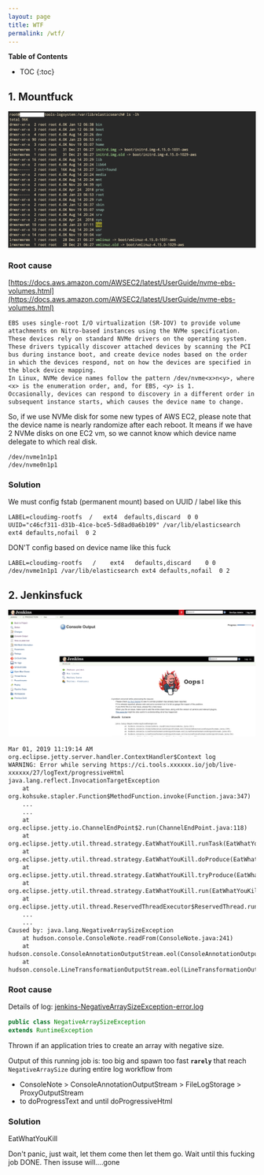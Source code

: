 ```yaml
---
layout: page
title: WTF
permalink: /wtf/
---
```


**Table of Contents**
* TOC
{:toc}

## 1. Mountfuck

![img](/assets/img/wrong-mount-in-es.webp "Entire fucking dir in fuckin /var/lib/elasticsearch")

### Root cause

[https://docs.aws.amazon.com/AWSEC2/latest/UserGuide/nvme-ebs-volumes.html](https://docs.aws.amazon.com/AWSEC2/latest/UserGuide/nvme-ebs-volumes.html)

```
EBS uses single-root I/O virtualization (SR-IOV) to provide volume attachments on Nitro-based instances using the NVMe specification. 
These devices rely on standard NVMe drivers on the operating system. 
These drivers typically discover attached devices by scanning the PCI bus during instance boot, and create device nodes based on the order in which the devices respond, not on how the devices are specified in the block device mapping. 
In Linux, NVMe device names follow the pattern /dev/nvme<x>n<y>, where <x> is the enumeration order, and, for EBS, <y> is 1. 
Occasionally, devices can respond to discovery in a different order in subsequent instance starts, which causes the device name to change.
```

So, if we use NVMe disk for some new types of AWS EC2, please note that the device name is nearly randomize after each reboot.
It means if we have 2 NVMe disks on one EC2 vm, so we cannot know which device name delegate to which real disk.
```
/dev/nvme1n1p1
/dev/nvme0n1p1
```

### Solution

We must config fstab (permanent mount) based on UUID / label like this
```
LABEL=cloudimg-rootfs  /   ext4  defaults,discard  0 0
UUID="c46cf311-d31b-41ce-bce5-5d8ad0a6b109" /var/lib/elasticsearch ext4 defaults,nofail  0 2
```

DON'T config based on device name like this fuck
```
LABEL=cloudimg-rootfs	/	 ext4	defaults,discard	0 0
/dev/nvme1n1p1 /var/lib/elasticsearch ext4 defaults,nofail  0 2
```

## 2. Jenkinsfuck

![img](/assets/img/jenkins-oops.webp "EatWhatYouKill")
```
Mar 01, 2019 11:19:14 AM org.eclipse.jetty.server.handler.ContextHandler$Context log
WARNING: Error while serving https://ci.tools.xxxxxx.io/job/live-xxxxxx/27/logText/progressiveHtml
java.lang.reflect.InvocationTargetException
    at org.kohsuke.stapler.Function$MethodFunction.invoke(Function.java:347)
    ...
    ...
    at org.eclipse.jetty.io.ChannelEndPoint$2.run(ChannelEndPoint.java:118)
    at org.eclipse.jetty.util.thread.strategy.EatWhatYouKill.runTask(EatWhatYouKill.java:333)
    at org.eclipse.jetty.util.thread.strategy.EatWhatYouKill.doProduce(EatWhatYouKill.java:310)
    at org.eclipse.jetty.util.thread.strategy.EatWhatYouKill.tryProduce(EatWhatYouKill.java:168)
    at org.eclipse.jetty.util.thread.strategy.EatWhatYouKill.run(EatWhatYouKill.java:126)
    at org.eclipse.jetty.util.thread.ReservedThreadExecutor$ReservedThread.run(ReservedThreadExecutor.java:366)
    ...
    ...
Caused by: java.lang.NegativeArraySizeException
    at hudson.console.ConsoleNote.readFrom(ConsoleNote.java:241)
    at hudson.console.ConsoleAnnotationOutputStream.eol(ConsoleAnnotationOutputStream.java:109)
    at hudson.console.LineTransformationOutputStream.eol(LineTransformationOutputStream.java:60)
```

### Root cause

Details of log: [jenkins-NegativeArraySizeException-error.log](/assets/raw/jenkins-NegativeArraySizeException-error.log) 
```java
public class NegativeArraySizeException
extends RuntimeException
```

Thrown if an application tries to create an array with negative size.

Output of this running job is: too big and spawn too fast **`rarely`** that reach `NegativeArraySize` during entire log workflow from
- ConsoleNote > ConsoleAnnotationOutputStream > FileLogStorage > ProxyOutputStream
- to doProgressText and until doProgressiveHtml

### Solution

EatWhatYouKill 

Don't panic, just wait, let them come then let them go. Wait until this fucking job DONE. Then issuse will....gone
